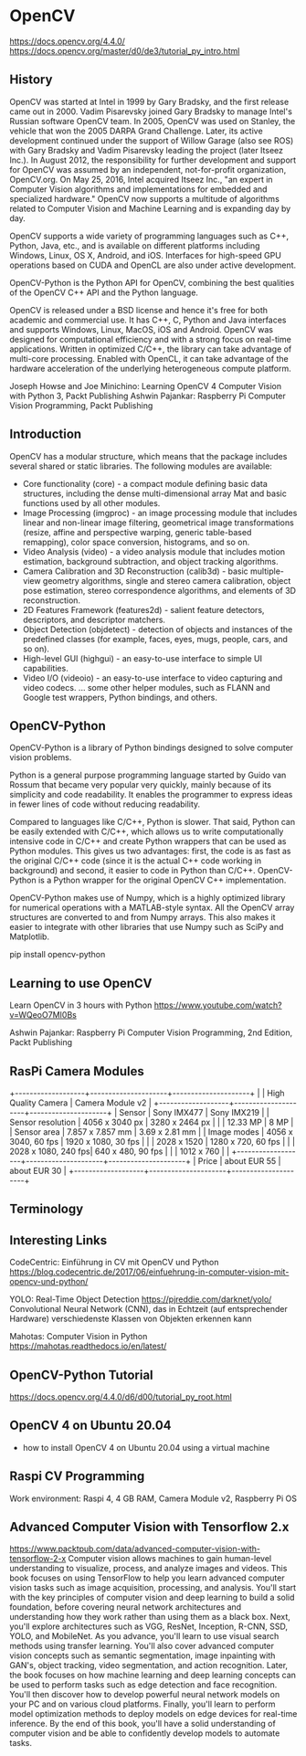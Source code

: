 # OpenCV #
https://docs.opencv.org/4.4.0/
https://docs.opencv.org/master/d0/de3/tutorial_py_intro.html

## History ##
OpenCV was started at Intel in 1999 by Gary Bradsky, and the first release came out in 2000. Vadim Pisarevsky joined Gary Bradsky to manage Intel's Russian software OpenCV team. In 2005, OpenCV was used on Stanley, the vehicle that won the 2005 DARPA Grand Challenge. Later, its active development continued under the support of Willow Garage (also see ROS) with Gary Bradsky and Vadim Pisarevsky leading the project (later Itseez Inc.).  In August 2012, the responsibility for further development and support for OpenCV was assumed by an independent, not-for-profit organization, OpenCV.org. On May 25, 2016, Intel acquired Itseez Inc., "an expert in Computer Vision algorithms and implementations for embedded and specialized hardware."
OpenCV now supports a multitude of algorithms related to Computer Vision and Machine Learning and is expanding day by day.

OpenCV supports a wide variety of programming languages such as C++, Python, Java, etc., and is available on different platforms including Windows, Linux, OS X, Android, and iOS. Interfaces for high-speed GPU operations based on CUDA and OpenCL are also under active development.

OpenCV-Python is the Python API for OpenCV, combining the best qualities of the OpenCV C++ API and the Python language.

OpenCV is released under a BSD license and hence it's free for both academic and commercial use. It has C++, C, Python and Java interfaces and supports Windows, Linux, MacOS, iOS and Android. OpenCV was designed for computational efficiency and with a strong focus on real-time applications. Written in optimized C/C++, the library can take advantage of multi-core processing. Enabled with OpenCL, it can take advantage of the hardware acceleration of the underlying heterogeneous compute platform.

Joseph Howse and Joe Minichino: Learning OpenCV 4 Computer Vision with Python 3, Packt Publishing
Ashwin Pajankar: Raspberry Pi Computer Vision Programming, Packt Publishing

## Introduction ##
OpenCV has a modular structure, which means that the package includes several shared or static libraries. The following modules are available:
- Core functionality (core) - a compact module defining basic data structures, including the dense multi-dimensional array Mat and basic functions used by all other modules.
- Image Processing (imgproc) - an image processing module that includes linear and non-linear image filtering, geometrical image transformations (resize, affine and perspective warping, generic table-based remapping), color space conversion, histograms, and so on.
- Video Analysis (video) - a video analysis module that includes motion estimation, background subtraction, and object tracking algorithms.
- Camera Calibration and 3D Reconstruction (calib3d) - basic multiple-view geometry algorithms, single and stereo camera calibration, object pose estimation, stereo correspondence algorithms, and elements of 3D reconstruction.
- 2D Features Framework (features2d) - salient feature detectors, descriptors, and descriptor matchers.
- Object Detection (objdetect) - detection of objects and instances of the predefined classes (for example, faces, eyes, mugs, people, cars, and so on).
- High-level GUI (highgui) - an easy-to-use interface to simple UI capabilities.
- Video I/O (videoio) - an easy-to-use interface to video capturing and video codecs.
... some other helper modules, such as FLANN and Google test wrappers, Python bindings, and others.

## OpenCV-Python ##
OpenCV-Python is a library of Python bindings designed to solve computer vision problems.

Python is a general purpose programming language started by Guido van Rossum that became very popular very quickly, mainly because of its simplicity and code readability. It enables the programmer to express ideas in fewer lines of code without reducing readability.

Compared to languages like C/C++, Python is slower. That said, Python can be easily extended with C/C++, which allows us to write computationally intensive code in C/C++ and create Python wrappers that can be used as Python modules. This gives us two advantages: first, the code is as fast as the original C/C++ code (since it is the actual C++ code working in background) and second, it easier to code in Python than C/C++. OpenCV-Python is a Python wrapper for the original OpenCV C++ implementation.

OpenCV-Python makes use of Numpy, which is a highly optimized library for numerical operations with a MATLAB-style syntax. All the OpenCV array structures are converted to and from Numpy arrays. This also makes it easier to integrate with other libraries that use Numpy such as SciPy and Matplotlib.

pip install opencv-python

## Learning to use OpenCV ##
Learn OpenCV in 3 hours with Python
https://www.youtube.com/watch?v=WQeoO7MI0Bs

Ashwin Pajankar: Raspberry Pi Computer Vision Programming, 2nd Edition, Packt Publishing

## RasPi Camera Modules ##

+-------------------+---------------------+---------------------+
|                   | High Quality Camera |  Camera Module v2   |
+-------------------+---------------------+---------------------+
| Sensor            |   Sony IMX477       |    Sony IMX219      |
| Sensor resolution |  4056 x 3040 px     |   3280 x 2464 px    |
|                   |      12.33 MP       |        8 MP         |
| Sensor area       |  7.857 x 7.857 mm   |    3.69 x 2.81 mm   |
| Image modes       | 4056 x 3040, 60 fps | 1920 x 1080, 30 fps |
|                   |   2028 x 1520       | 1280 x  720, 60 fps |
|                   | 2028 x 1080, 240 fps|  640 x  480, 90 fps |
|                   |   1012 x  760       |                     |
+-------------------+---------------------+---------------------+
| Price             |   about EUR 55      |     about EUR 30    |
+-------------------+---------------------+---------------------+

## Terminology ##

## Interesting Links ##

CodeCentric: Einführung in CV mit OpenCV und Python
https://blog.codecentric.de/2017/06/einfuehrung-in-computer-vision-mit-opencv-und-python/

YOLO: Real-Time Object Detection
https://pjreddie.com/darknet/yolo/
Convolutional Neural Network (CNN), das in Echtzeit (auf entsprechender Hardware) verschiedenste Klassen von Objekten erkennen kann

Mahotas: Computer Vision in Python
https://mahotas.readthedocs.io/en/latest/

## OpenCV-Python Tutorial ##
https://docs.opencv.org/4.4.0/d6/d00/tutorial_py_root.html

## OpenCV 4 on Ubuntu 20.04 ##
- how to install OpenCV 4 on Ubuntu 20.04 using a virtual machine


## Raspi CV Programming ##
Work environment: Raspi 4, 4 GB RAM, Camera Module v2, Raspberry Pi OS

## Advanced Computer Vision with Tensorflow 2.x ##
https://www.packtpub.com/data/advanced-computer-vision-with-tensorflow-2-x
Computer vision allows machines to gain human-level understanding to visualize, process, and analyze images and videos. This book focuses on using TensorFlow to help you learn advanced computer vision tasks such as image acquisition, processing, and analysis. You'll start with the key principles of computer vision and deep learning to build a solid foundation, before covering neural network architectures and understanding how they work rather than using them as a black box. Next, you'll explore architectures such as VGG, ResNet, Inception, R-CNN, SSD, YOLO, and MobileNet. As you advance, you'll learn to use visual search methods using transfer learning. You'll also cover advanced computer vision concepts such as semantic segmentation, image inpainting with GAN's, object tracking, video segmentation, and action recognition. Later, the book focuses on how machine learning and deep learning concepts can be used to perform tasks such as edge detection and face recognition. You'll then discover how to develop powerful neural network models on your PC and on various cloud platforms. Finally, you'll learn to perform model optimization methods to deploy models on edge devices for real-time inference. By the end of this book, you'll have a solid understanding of computer vision and be able to confidently develop models to automate tasks.

